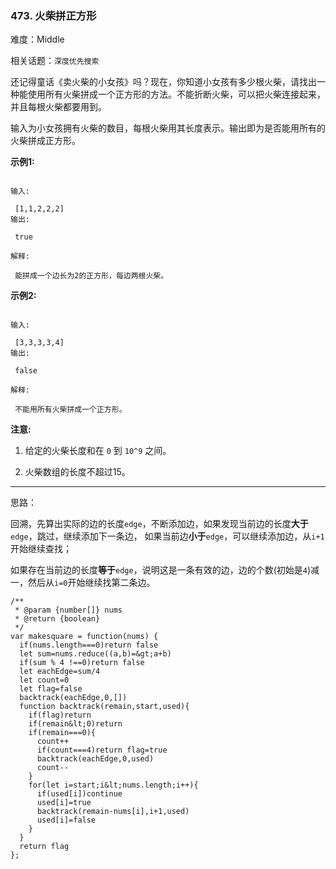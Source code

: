 ### 473. 火柴拼正方形

难度：Middle

相关话题：`深度优先搜索`

还记得童话《卖火柴的小女孩》吗？现在，你知道小女孩有多少根火柴，请找出一种能使用所有火柴拼成一个正方形的方法。不能折断火柴，可以把火柴连接起来，并且每根火柴都要用到。



输入为小女孩拥有火柴的数目，每根火柴用其长度表示。输出即为是否能用所有的火柴拼成正方形。



 **示例1:** 





```

输入:

 [1,1,2,2,2]
输出:

 true

解释:

 能拼成一个边长为2的正方形，每边两根火柴。

```

 **示例2:** 





```

输入:

 [3,3,3,3,4]
输出:

 false

解释:

 不能用所有火柴拼成一个正方形。

```

 **注意:** 





1. 给定的火柴长度和在 `0` 到 `10^9` 之间。

2. 火柴数组的长度不超过15。






-----

思路：

回溯，先算出实际的边的长度`edge`，不断添加边，如果发现当前边的长度**大于**`edge`，跳过，继续添加下一条边，
如果当前边**小于**`edge`，可以继续添加边，从`i+1`开始继续查找；

如果存在当前边的长度**等于**`edge`，说明这是一条有效的边，边的个数(初始是`4`)减一，然后从`i=0`开始继续找第二条边。


```
/**
 * @param {number[]} nums
 * @return {boolean}
 */
var makesquare = function(nums) {
  if(nums.length===0)return false
  let sum=nums.reduce((a,b)=&gt;a+b)
  if(sum % 4 !==0)return false
  let eachEdge=sum/4
  let count=0
  let flag=false
  backtrack(eachEdge,0,[])
  function backtrack(remain,start,used){
    if(flag)return
    if(remain&lt;0)return
    if(remain===0){
      count++
      if(count===4)return flag=true
      backtrack(eachEdge,0,used)
      count--
    }
    for(let i=start;i&lt;nums.length;i++){
      if(used[i])continue
      used[i]=true
      backtrack(remain-nums[i],i+1,used)
      used[i]=false
    }
  }
  return flag
};



```
